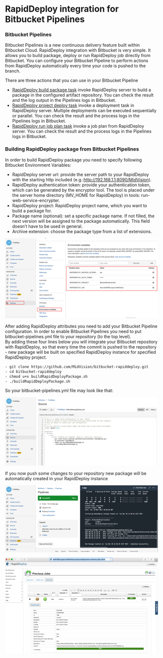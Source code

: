 # RapidDeploy integration for Bitbucket Pipelines

### Bitbucket Pipelines

Bitbucket Pipelines is a new continuous delivery feature built within Bitbucket Cloud. RapidDeploy integration with Bitbucket is very simple. It allows you to build package, deploy or run RapidDeploy job directly from Bitbucket. You can configure your Bitbucket Pipeline to perform actions from RapidDeploy automatically every time your code is pushed to the branch.


There are three actions that you can use in your Bitbucket Pipeline
* [RapidDeploy build package task](http://docs.midvision.com/LATEST/project/package.html) invoke RapidDeploy server to build a package in the configured artifact repository. You can check the result and the log output in the Pipelines logs in Bitbucket.
* [RapidDeploy project deploy task](http://docs.midvision.com/LATEST/project/deployment.html) invoke a deployment task in RapidDeploy server. Multiple deployments can be executed sequentially or parallel. You can check the result and the process logs in the Pipelines logs in Bitbucket.
* [RapidDeploy run job plan task](http://portal.midvision.com/page/job-plan-how-to) invoke a job plan from RapidDeploy server. You can check the result and the process logs in the Pipelines logs in Bitbucket.


### Building RapidDeploy package from Bitbucket Pipelines

In order to build RapidDeploy package you need to specify following Bitbucket Environment Variables:
* RapidDeploy server url: provide the server path to your RapidDeploy with the starting http included (e.g.:http://192.168.1.1:8090/MidVision).
* RapidDeploy authentication token: provide your authentication token, which can be generated by the encryptor tool. The tool is placed under the server home directory (MV_HOME for RapidDeploy) in tools: run-web-service-encrypter.
* RapidDeploy project: RapidDeploy project name, which you want to build a package for.
* Package name (optional): set a specific package name. If not filled, the next version will be assigned to the package automatically. This field doesn’t have to be used in general.
* Archive extension: choose the package type from a list of extensions.


![Adding bitbucket environment variables](/AddingBitbucketEnvVariables.png "Adding bitbucket environment variables")


After adding RapidDeploy attributes you need to add your Bitbucket Pipeline configuration. In order to enable Bitbucket Pipelines you need to put bitbucket-pipelines.yml file to your repository (to the top level).  
By adding these four lines below you will integrate your Bitbucket repository with RapidDeploy, so that every time the commit is pushed to the repository - new package will be built on specified RapidDeploy instance for specified RapidDeploy project.

```
- git clone https://github.com/MidVision/bitbucket-rapiddeploy.git
- cd bitbucket-rapiddeploy
- chmod u+x buildRapidDeployPackage.sh
- ./buildRapidDeployPackage.sh
```

So your bitbucket-pipelines.yml file may look like that:

![Pipeline configuration for build task](/pipelineConfForBuildTask.png "Pipeline configuration for RD build task")

If you now push some changes to your repository new package will be automatically created in your RapidDeploy instance

![Successful build package](/successfulBuildPackage.png "Successful build package")

![Successful build package on RapidDeploy](/successfulBuildPackageRD.png "Successful build package on RapidDeploy")


